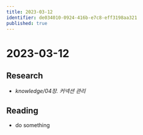 ```yaml
---
title: 2023-03-12
identifier: de034010-0924-416b-e7c8-eff3198aa321
published: true
---
```


# 2023-03-12

## Research

* *knowledge/04장. 커넥션 관리*

## Reading

* do something
